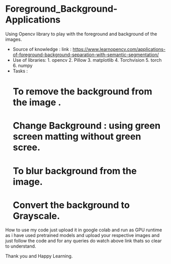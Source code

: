 # Foreground_Background-Applications
Using Opencv library to play with the foreground and background of the images.
* Source of knowledge : link : https://www.learnopencv.com/applications-of-foreground-background-separation-with-semantic-segmentation/
* Use of libraries: 1. opencv 2. Pillow 3. matplotlib 4. Torchvision 5. torch 6. numpy
* Tasks :
    # To remove the background from the image .
    # Change Background : using green screen matting without green scree.
    # To blur background from the image.
    # Convert the background to Grayscale. 



How to use my code just upload it in google colab and run as GPU runtime as i have used pretrained models and upload your respective images and
just follow the code and for any queries do watch above link thats so clear to understand.


Thank you and Happy Learning.

